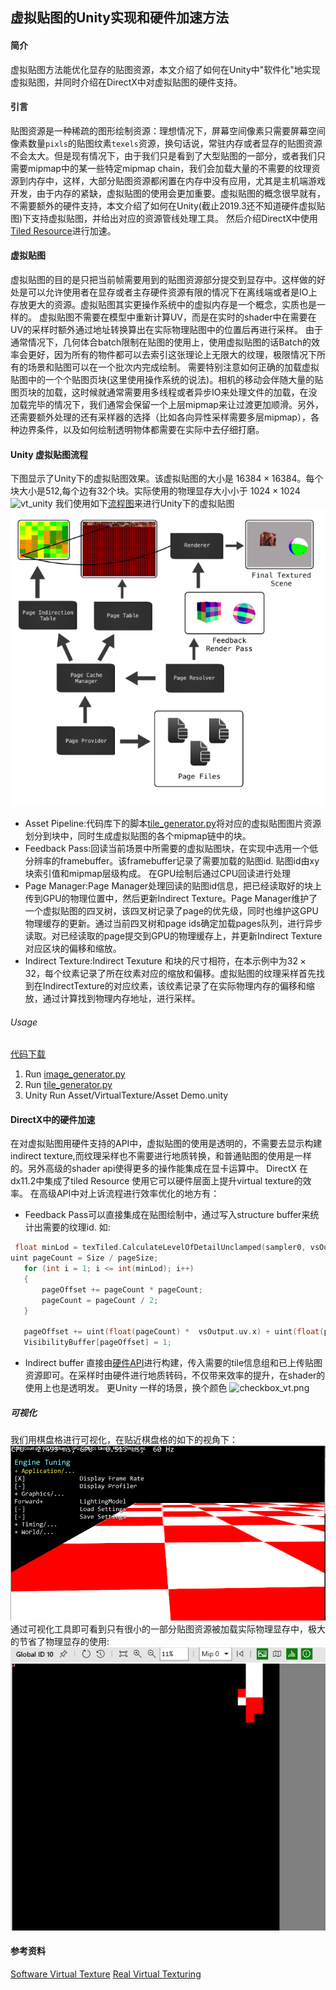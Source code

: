 ## 虚拟贴图的Unity实现和硬件加速方法
#### 简介
虚拟贴图方法能优化显存的贴图资源，本文介绍了如何在Unity中"软件化"地实现虚拟贴图，并同时介绍在DirectX中对虚拟贴图的硬件支持。
#### 引言
贴图资源是一种稀疏的图形绘制资源：理想情况下，屏幕空间像素只需要屏幕空间像素数量`pixls`的贴图纹素`texels`资源，换句话说，常驻内存或者显存的贴图资源不会太大。但是现有情况下，由于我们只是看到了大型贴图的一部分，或者我们只需要mipmap中的某一些特定mipmap chain，我们会加载大量的不需要的纹理资源到内存中，这样，大部分贴图资源都闲置在内存中没有应用，尤其是主机端游戏开发，由于内存的紧缺，虚拟贴图的使用会更加重要。虚拟贴图的概念很早就有，不需要额外的硬件支持，本文介绍了如何在Unity(截止2019.3还不知道硬件虚拟贴图)下支持虚拟贴图，并给出对应的资源管线处理工具。 然后介绍DirectX中使用[Tiled Resource](https://docs.microsoft.com/en-us/windows/win32/direct3d11/tiled-resources)进行加速。


#### 虚拟贴图
虚拟贴图的目的是只把当前帧需要用到的贴图资源部分提交到显存中。这样做的好处是可以允许使用者在显存或者主存硬件资源有限的情况下在离线端或者是IO上存放更大的资源。虚拟贴图其实更操作系统中的虚拟内存是一个概念，实质也是一样的。
虚拟贴图不需要在模型中重新计算UV，而是在实时的shader中在需要在UV的采样时额外通过地址转换算出在实际物理贴图中的位置后再进行采样。
由于通常情况下，几何体合batch限制在贴图的使用上，使用虚拟贴图的话Batch的效率会更好，因为所有的物件都可以去索引这张理论上无限大的纹理，极限情况下所有的场景和贴图可以在一个批次内完成绘制。
需要特别注意如何正确的加载虚拟贴图中的一个个贴图页块(这里使用操作系统的说法)。相机的移动会伴随大量的贴图页块的加载，这时候就通常需要用多线程或者异步IO来处理文件的加载，在没加载完毕的情况下，我们通常会保留一个上层mipmap来让过渡更加顺滑。另外，还需要额外处理的还有采样器的选择（比如各向异性采样需要多层mipmap），各种边界条件，以及如何绘制透明物体都需要在实际中去仔细打磨。

#### Unity 虚拟贴图流程
下图显示了Unity下的虚拟贴图效果。该虚拟贴图的大小是 $16384\times16384$。每个块大小是$512$,每个边有$32$个块。实际使用的物理显存大小小于 $1024 \times 1024$
![vt_unity](https://github.com/sienaiwun/publicImgs/blob/master/imgs/VirtualTexture/virutal_texture.gif?raw=true)
我们使用如下[流程图](https://computergraphics.stackexchange.com/questions/1768/how-can-virtual-texturing-actually-be-efficient)来进行Unity下的虚拟贴图
![virtual_texture_pipeline.png](https://github.com/sienaiwun/publicImgs/blob/master/imgs/VirtualTexture/virtual_texture_pipeline.png?raw=true)
* Asset Pipeline:代码库下的脚本[tile_generator.py](https://github.com/sienaiwun/Unity_TilesResource/blob/master/Assets/tiles_generator.py)将对应的虚拟贴图图片资源划分到块中，同时生成虚拟贴图的各个mipmap链中的块。
* Feedback Pass:回读当前场景中所需要的虚拟贴图块，在实现中选用一个低分辨率的framebuffer。该framebuffer记录了需要加载的贴图id. 贴图id由xy块索引值和mipmap层级构成。 在GPU绘制后通过CPU回读进行处理
* Page Manager:Page Manager处理回读的贴图id信息，把已经读取好的块上传到GPU的物理位置中，然后更新Indirect Texture。Page Manager维护了一个虚拟贴图的四叉树，该四叉树记录了page的优先级，同时也维护这GPU物理缓存的更新。通过当前四叉树和page ids确定加载pages队列，进行异步读取。对已经读取的page提交到GPU的物理缓存上，并更新Indirect Texture对应区块的偏移和缩放。
* Indirect Texture:Indirect Texuture 和块的尺寸相符，在本示例中为$32 \times 32$，每个纹素记录了所在纹素对应的缩放和偏移。虚拟贴图的纹理采样首先找到在IndirectTexture的对应纹素，该纹素记录了在实际物理内存的偏移和缩放，通过计算找到物理内存地址，进行采样。

###### Usage
[代码下载](https://github.com/sienaiwun/Unity_TilesResource)
1. Run [image_generator.py](https://github.com/sienaiwun/Unity_TilesResource/blob/master/Assets/image_generator.py)
2. Run [tile_generator.py](https://github.com/sienaiwun/Unity_TilesResource/blob/master/Assets/tiles_generator.py)
3. Unity Run Asset/VirtualTexture/Asset Demo.unity
#### DirectX中的硬件加速
在对虚拟贴图用硬件支持的API中，虚拟贴图的使用是透明的，不需要去显示构建indirect texture,而纹理采样也不需要进行地质转换，和普通贴图的使用是一样的。另外高级的shader api使得更多的操作能集成在显卡运算中。
DirectX 在dx11.2中集成了tiled Resource 使用它可以硬件层面上提升virtual texture的效率。
在高级API中对上诉流程进行效率优化的地方有：
* Feedback Pass可以直接集成在贴图绘制中，通过写入structure buffer来统计出需要的纹理id.
如:
```cpp
 float minLod = texTiled.CalculateLevelOfDetailUnclamped(sampler0, vsOutput.uv);
uint pageCount = Size / pageSize;
   for (int i = 1; i <= int(minLod); i++)
   {
       pageOffset += pageCount * pageCount;
       pageCount = pageCount / 2;
   }

   pageOffset += uint(float(pageCount) *  vsOutput.uv.x) + uint(float(pageCount) *  vsOutput.uv.y) * pageCount;
   VisibilityBuffer[pageOffset] = 1;
```
* Indirect buffer 直接由[硬件API](https://docs.microsoft.com/en-us/windows/win32/api/d3d11_2/nf-d3d11_2-id3d11devicecontext2-updatetilemappings)进行构建，传入需要的tile信息组和已上传贴图资源即可。在采样时由硬件进行地质转码，不仅带来效率的提升，在shader的使用上也是透明发。
更Unity 一样的场景，换个颜色
![checkbox_vt.png](https://github.com/sienaiwun/publicImgs/blob/master/imgs/VirtualTexture/virtual_texture_dx12.gif?raw=true)
##### 可视化
我们用棋盘格进行可视化，在贴近棋盘格的如下的视角下：
![checkbox_vt.png](https://github.com/sienaiwun/publicImgs/blob/master/imgs/VirtualTexture/checkbox_vt.png?raw=true)
通过可视化工具即可看到只有很小的一部分贴图资源被加载实际物理显存中，极大的节省了物理显存的使用:
![mip_chain.gif](https://github.com/sienaiwun/publicImgs/blob/master/imgs/VirtualTexture/mip_chain.gif?raw=true)


#### 参考资料
[Software Virtual Texture](http://www.mrelusive.com/publications/papers/Software-Virtual-Textures.pdf)
[Real Virtual Texturing](https://developer.nvidia.com/sites/default/files/akamai/gameworks/events/gdc14/GDC_14_Real%20Virtual%20Texturing%20-%20Taking%20Advantage%20of%20DirectX%2011.2%20Tiled%20Resources.pdf)
